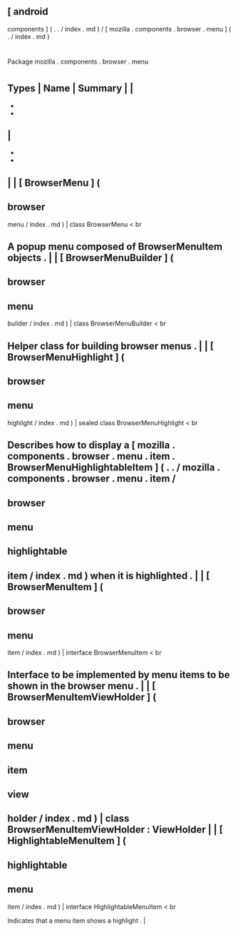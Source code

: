 [
android
-
components
]
(
.
.
/
index
.
md
)
/
[
mozilla
.
components
.
browser
.
menu
]
(
.
/
index
.
md
)
#
#
Package
mozilla
.
components
.
browser
.
menu
#
#
#
Types
|
Name
|
Summary
|
|
-
-
-
|
-
-
-
|
|
[
BrowserMenu
]
(
-
browser
-
menu
/
index
.
md
)
|
class
BrowserMenu
<
br
>
A
popup
menu
composed
of
BrowserMenuItem
objects
.
|
|
[
BrowserMenuBuilder
]
(
-
browser
-
menu
-
builder
/
index
.
md
)
|
class
BrowserMenuBuilder
<
br
>
Helper
class
for
building
browser
menus
.
|
|
[
BrowserMenuHighlight
]
(
-
browser
-
menu
-
highlight
/
index
.
md
)
|
sealed
class
BrowserMenuHighlight
<
br
>
Describes
how
to
display
a
[
mozilla
.
components
.
browser
.
menu
.
item
.
BrowserMenuHighlightableItem
]
(
.
.
/
mozilla
.
components
.
browser
.
menu
.
item
/
-
browser
-
menu
-
highlightable
-
item
/
index
.
md
)
when
it
is
highlighted
.
|
|
[
BrowserMenuItem
]
(
-
browser
-
menu
-
item
/
index
.
md
)
|
interface
BrowserMenuItem
<
br
>
Interface
to
be
implemented
by
menu
items
to
be
shown
in
the
browser
menu
.
|
|
[
BrowserMenuItemViewHolder
]
(
-
browser
-
menu
-
item
-
view
-
holder
/
index
.
md
)
|
class
BrowserMenuItemViewHolder
:
ViewHolder
|
|
[
HighlightableMenuItem
]
(
-
highlightable
-
menu
-
item
/
index
.
md
)
|
interface
HighlightableMenuItem
<
br
>
Indicates
that
a
menu
item
shows
a
highlight
.
|

